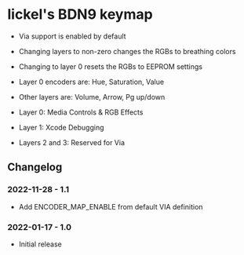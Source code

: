 # lickel's BDN9 keymap

- Via support is enabled by default
- Changing layers to non-zero changes the RGBs to breathing colors
- Changing to layer 0 resets the RGBs to EEPROM settings
- Layer 0 encoders are: Hue, Saturation, Value
- Other layers are: Volume, Arrow, Pg up/down

- Layer 0: Media Controls & RGB Effects
- Layer 1: Xcode Debugging
- Layers 2 and 3: Reserved for Via

## Changelog

### 2022-11-28 - 1.1

- Add ENCODER_MAP_ENABLE from default VIA definition

### 2022-01-17 - 1.0

- Initial release
